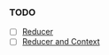 ### TODO
- [ ] [Reducer](https://react.dev/learn/extracting-state-logic-into-a-reducer)
- [ ] [Reducer and Context](https://react.dev/learn/scaling-up-with-reducer-and-context)